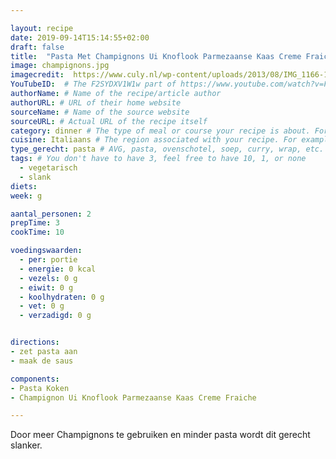 ```yaml
---

layout: recipe
date: 2019-09-14T15:14:55+02:00
draft: false
title:  "Pasta Met Champignons Ui Knoflook Parmezaanse Kaas Creme Fraiche en Tomaat" # The title of your awesome recipe
image: champignons.jpg
imagecredit:  https://www.culy.nl/wp-content/uploads/2013/08/IMG_1166-1536x542.jpg
YouTubeID:  # The F2SYDXV1W1w part of https://www.youtube.com/watch?v=F2SYDXV1W1w
authorName: # Name of the recipe/article author
authorURL: # URL of their home website
sourceName: # Name of the source website
sourceURL: # Actual URL of the recipe itself
category: dinner # The type of meal or course your recipe is about. For example: "dinner", "entree", or "dessert".
cuisine: Italiaans # The region associated with your recipe. For example, Italiaans, Mediterraans", or Eigen.
type_gerecht: pasta # AVG, pasta, ovenschotel, soep, curry, wrap, etc.
tags: # You don't have to have 3, feel free to have 10, 1, or none
  - vegetarisch
  - slank
diets: 
week: g

aantal_personen: 2
prepTime: 3
cookTime: 10

voedingswaarden:
  - per: portie
  - energie: 0 kcal
  - vezels: 0 g
  - eiwit: 0 g
  - koolhydraten: 0 g
  - vet: 0 g
  - verzadigd: 0 g


directions:
- zet pasta aan
- maak de saus

components:
- Pasta Koken
- Champignon Ui Knoflook Parmezaanse Kaas Creme Fraiche

---
```


Door meer Champignons te gebruiken en minder pasta wordt dit gerecht slanker.

